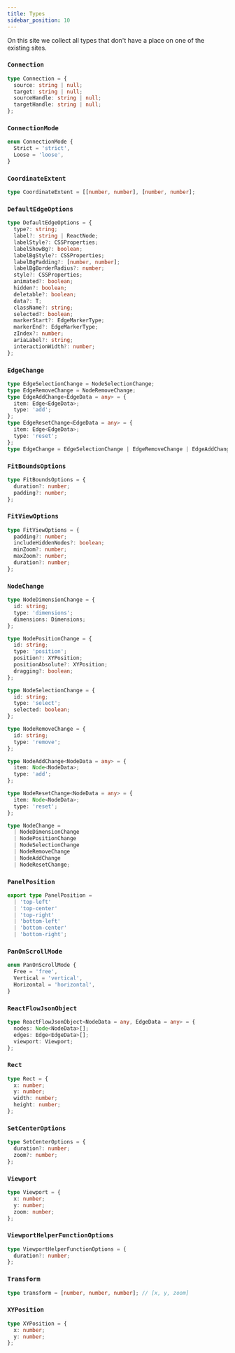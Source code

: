 ```yaml
---
title: Types
sidebar_position: 10
---
```


On this site we collect all types that don't have a place on one of the existing sites.

### `Connection`

```ts
type Connection = {
  source: string | null;
  target: string | null;
  sourceHandle: string | null;
  targetHandle: string | null;
};
```

### `ConnectionMode`

```ts
enum ConnectionMode {
  Strict = 'strict',
  Loose = 'loose',
}
```

### `CoordinateExtent`

```ts
type CoordinateExtent = [[number, number], [number, number];
```

### `DefaultEdgeOptions`

```ts
type DefaultEdgeOptions = {
  type?: string;
  label?: string | ReactNode;
  labelStyle?: CSSProperties;
  labelShowBg?: boolean;
  labelBgStyle?: CSSProperties;
  labelBgPadding?: [number, number];
  labelBgBorderRadius?: number;
  style?: CSSProperties;
  animated?: boolean;
  hidden?: boolean;
  deletable?: boolean;
  data?: T;
  className?: string;
  selected?: boolean;
  markerStart?: EdgeMarkerType;
  markerEnd?: EdgeMarkerType;
  zIndex?: number;
  ariaLabel?: string;
  interactionWidth?: number;
};
```

### `EdgeChange`

```ts
type EdgeSelectionChange = NodeSelectionChange;
type EdgeRemoveChange = NodeRemoveChange;
type EdgeAddChange<EdgeData = any> = {
  item: Edge<EdgeData>;
  type: 'add';
};
type EdgeResetChange<EdgeData = any> = {
  item: Edge<EdgeData>;
  type: 'reset';
};
type EdgeChange = EdgeSelectionChange | EdgeRemoveChange | EdgeAddChange | EdgeResetChange;
```

### `FitBoundsOptions`

```ts
type FitBoundsOptions = {
  duration?: number;
  padding?: number;
};
```

### `FitViewOptions`

```ts
type FitViewOptions = {
  padding?: number;
  includeHiddenNodes?: boolean;
  minZoom?: number;
  maxZoom?: number;
  duration?: number;
};
```

### `NodeChange`

```ts
type NodeDimensionChange = {
  id: string;
  type: 'dimensions';
  dimensions: Dimensions;
};

type NodePositionChange = {
  id: string;
  type: 'position';
  position?: XYPosition;
  positionAbsolute?: XYPosition;
  dragging?: boolean;
};

type NodeSelectionChange = {
  id: string;
  type: 'select';
  selected: boolean;
};

type NodeRemoveChange = {
  id: string;
  type: 'remove';
};

type NodeAddChange<NodeData = any> = {
  item: Node<NodeData>;
  type: 'add';
};

type NodeResetChange<NodeData = any> = {
  item: Node<NodeData>;
  type: 'reset';
};

type NodeChange =
  | NodeDimensionChange
  | NodePositionChange
  | NodeSelectionChange
  | NodeRemoveChange
  | NodeAddChange
  | NodeResetChange;
```

### `PanelPosition`

```ts
export type PanelPosition =
  | 'top-left'
  | 'top-center'
  | 'top-right'
  | 'bottom-left'
  | 'bottom-center'
  | 'bottom-right';
```

### `PanOnScrollMode`

```ts
enum PanOnScrollMode {
  Free = 'free',
  Vertical = 'vertical',
  Horizontal = 'horizontal',
}
```

### `ReactFlowJsonObject`

```ts
type ReactFlowJsonObject<NodeData = any, EdgeData = any> = {
  nodes: Node<NodeData>[];
  edges: Edge<EdgeData>[];
  viewport: Viewport;
};
```

### `Rect`

```ts
type Rect = {
  x: number;
  y: number;
  width: number;
  height: number;
};
```

### `SetCenterOptions`

```ts
type SetCenterOptions = {
  duration?: number;
  zoom?: number;
};
```

### `Viewport`

```ts
type Viewport = {
  x: number;
  y: number;
  zoom: number;
};
```

### `ViewportHelperFunctionOptions`

```ts
type ViewportHelperFunctionOptions = {
  duration?: number;
};
```

### `Transform`

```ts
type transform = [number, number, number]; // [x, y, zoom]
```

### `XYPosition`

```ts
type XYPosition = {
  x: number;
  y: number;
};
```
